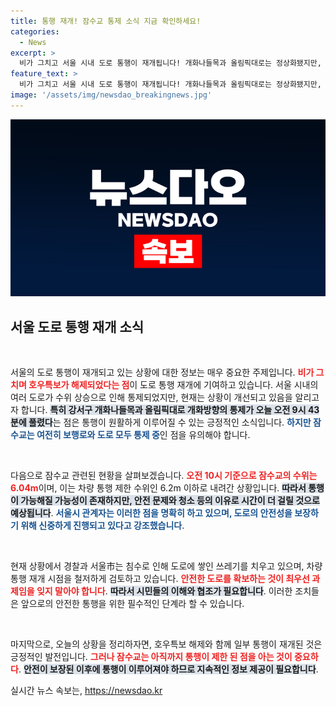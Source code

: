 ```yaml
---
title: 통행 재개! 잠수교 통제 소식 지금 확인하세요!
categories:
  - News
excerpt: >
  비가 그치고 서울 시내 도로 통행이 재개됩니다! 개화나들목과 올림픽대로는 정상화됐지만, 잠수교는 여전히 통제 중입니다. 차량 통행 재개 시점이 궁금하다면 클릭하세요!
feature_text: >
  비가 그치고 서울 시내 도로 통행이 재개됩니다! 개화나들목과 올림픽대로는 정상화됐지만, 잠수교는 여전히 통제 중입니다. 차량 통행 재개 시점이 궁금하다면 클릭하세요!
image: '/assets/img/newsdao_breakingnews.jpg'
---
```


<p><img src="/assets/img/newsdao_breakingnews.jpg" alt="implanttips 속보" /></p>

<h2 data-ke-size="size26">서울 도로 통행 재개 소식</h2>

<p data-ke-size="size16">&nbsp;</p>

<p>서울의 도로 통행이 재개되고 있는 상황에 대한 정보는 매우 중요한 주제입니다. <b><span style="color: #ee2323;">비가 그치며 호우특보가 해제되었다는 점</span></b>이 도로 통행 재개에 기여하고 있습니다. 서울 시내의 여러 도로가 수위 상승으로 인해 통제되었지만, 현재는 상황이 개선되고 있음을 알리고자 합니다. <b><span style="background-color: #21538527;">특히 강서구 개화나들목과 올림픽대로 개화방향의 통제가 오늘 오전 9시 43분에 풀렸다</span></b>는 점은 통행이 원활하게 이루어질 수 있는 긍정적인 소식입니다. <b><span style="color: #1a5490;">하지만 잠수교는 여전히 보행로와 도로 모두 통제 중</span></b>인 점을 유의해야 합니다.</p>

<p data-ke-size="size16">&nbsp;</p>

<p>다음으로 잠수교 관련된 현황을 살펴보겠습니다. <b><span style="color: #ee2323;">오전 10시 기준으로 잠수교의 수위는 6.04m</span></b>이며, 이는 차량 통행 제한 수위인 6.2m 이하로 내려간 상황입니다. <b><span style="background-color: #21538527;">따라서 통행이 가능해질 가능성이 존재하지만, 안전 문제와 청소 등의 이유로 시간이 더 걸릴 것으로 예상됩니다</span></b>. <b><span style="color: #1a5490;">서울시 관계자는 이러한 점을 명확히 하고 있으며, 도로의 안전성을 보장하기 위해 신중하게 진행되고 있다고 강조했습니다</span></b>.</p>

<p data-ke-size="size16">&nbsp;</p>

<p>현재 상황에서 경찰과 서울市는 침수로 인해 도로에 쌓인 쓰레기를 치우고 있으며, 차량 통행 재개 시점을 철저하게 검토하고 있습니다. <b><span style="color: #ee2323;">안전한 도로를 확보하는 것이 최우선 과제임을 잊지 말아야 합니다</span></b>. <b><span style="background-color: #21538527;">따라서 시민들의 이해와 협조가 필요합니다</span></b>. 이러한 조치들은 앞으로의 안전한 통행을 위한 필수적인 단계라 할 수 있습니다.</p>

<p data-ke-size="size16">&nbsp;</p>

<p>마지막으로, 오늘의 상황을 정리하자면, 호우특보 해제와 함께 일부 통행이 재개된 것은 긍정적인 발전입니다. <b><span style="color: #ee2323;">그러나 잠수교는 아직까지 통행이 제한 된 점을 아는 것이 중요하다</span></b>. <b><span style="background-color: #21538527;">안전이 보장된 이후에 통행이 이루어져야 하므로 지속적인 정보 제공이 필요합니다</span></b>. </p></p>
실시간 뉴스 속보는, <a href="https://newsdao.kr" rel="dofollow">https://newsdao.kr</a>


